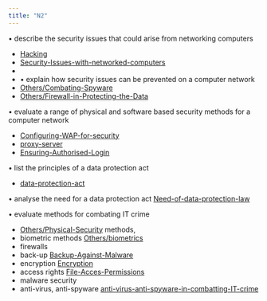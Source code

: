 ```yaml
---
title: "N2"
---
```

• describe the security issues that could arise from networking computers
- [Hacking](Others/Hacking.md)
- [Security-Issues-with-networked-computers](Others/Security-Issues-with-networked-computers.md)
- 
- • explain how security issues can be prevented on a computer network
- [Others/Combating-Spyware](Others/Combating-Spyware.md)
- [Others/Firewall-in-Protecting-the-Data](Others/Firewall-in-Protecting-the-Data.md)

• evaluate a range of physical and software based security methods for a computer network
- [Configuring-WAP-for-security](Others/Configuring-WAP-for-security.md)
- [proxy-server](Others/proxy-server.md)
- [Ensuring-Authorised-Login](Others/Ensuring-Authorised-Login.md)

• list the principles of a data protection act
- [data-protection-act](Others/data-protection-act.md)

• analyse the need for a data protection act [Need-of-data-protection-law](Others/Need-of-data-protection-law.md)

• evaluate methods for combating IT crime 
- [Others/Physical-Security](Others/Physical-Security.md) methods, 
- biometric methods [Others/biometrics](Others/biometrics.md)
-  firewalls 
-  back-up [Backup-Against-Malware](Others/Backup-Against-Malware.md)
-   encryption [Encryption](Others/Encryption.md)
-   access rights [File-Acces-Permissions](Others/File-Acces-Permissions.md)
-   malware security
-   anti-virus, anti-spyware [anti-virus-anti-spyware-in-combatting-IT-crime](Others/anti-virus-anti-spyware-in-combatting-IT-crime.md)